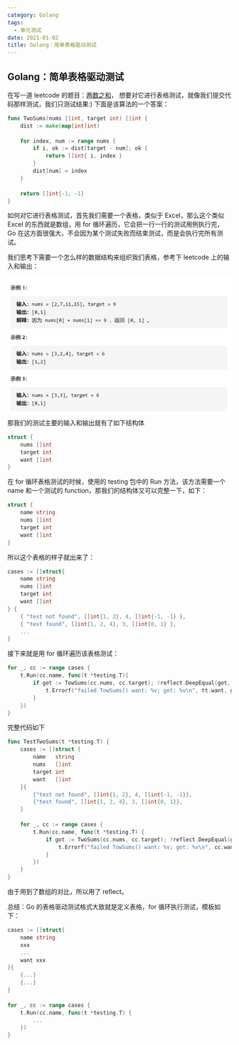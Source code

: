 ```yaml
---
category: Golang
tags:
  - 单元测试
date: 2021-01-02
title: Golang：简单表格驱动测试
---
```


<!-- more -->

## Golang：简单表格驱动测试

在写一道 leetcode 的题目：[两数之和](https://leetcode-cn.com/problems/two-sum/)，
想要对它进行表格测试，就像我们提交代码那样测试，我们只测试结果:)
下面是该算法的一个答案：

```go
func TwoSums(nums []int, target int) []int {
    dist := make(map[int]int)

    for index, num := range nums {
        if i, ok := dist[target - num]; ok {
            return []int{ i, index }
        }
        dist[num] = index
    }

    return []int{-1, -1}
}
```

如何对它进行表格测试，首先我们需要一个表格，类似于 Excel，那么这个类似 Excel 的东西就是数组，用 for 循环遍历，它会把一行一行的测试用例执行完，Go 在这方面很强大，不会因为某个测试失败而结束测试，而是会执行完所有测试。</br>

我们思考下需要一个怎么样的数据结构来组织我们表格，参考下 leetcode 上的输入和输出：

<center>
  <img src="./images/go-unit-test-202001021528.png" alt="" style="zoom:50%;" />
</center>
那我们的测试主要的输入和输出就有了如下结构体

```go
struct {
    nums []int
    target int
    want []int
}
```

在 for 循环表格测试的时候，使用的 testing 包中的 Run 方法，该方法需要一个 name 和一个测试的 function，那我们的结构体又可以完整一下，如下：

```go
struct {
    name string
    nums []int
    target int
    want []int
}
```

所以这个表格的样子就出来了：

```go
cases := []struct{
    name string
    nums []int
    target int
    want []int
} {
    { "test not found", []int{1, 2}, 4, []int{-1, -1} },
    { "test found", []int{1, 2, 4}, 3, []int{0, 1} },
    ...
}
```

接下来就是用 for 循环遍历该表格测试：

```go
for _, cc := range cases {
    t.Run(cc.name, func(t *testing.T){
        if got := TowSums(cc.nums, cc.target); !reflect.DeepEqual(got, tt.want) {
            t.Errorf("failed TowSums() want: %v; got: %v\n", tt.want, got)
        }
    })
}
```

完整代码如下

```go
func TestTwoSums(t *testing.T) {
	cases := []struct {
		name   string
		nums   []int
		target int
		want   []int
	}{
		{"test not found", []int{1, 2}, 4, []int{-1, -1}},
		{"test found", []int{1, 2, 4}, 3, []int{0, 1}},
	}

	for _, cc := range cases {
		t.Run(cc.name, func(t *testing.T) {
			if got := TwoSums(cc.nums, cc.target); !reflect.DeepEqual(got, cc.want) {
				t.Errorf("failed TowSums() want: %v; got: %v\n", cc.want, got)
			}
		})
	}
}
```

由于用到了数组的对比，所以用了 reflect。

总结：Go 的表格驱动测试格式大致就是定义表格，for 循环执行测试，模板如下：

```go
cases := []struct{
    name string
    xxx
    ...
    want xxx
}{
    {...}
    {...}
}

for _, cc := range cases {
    t.Run(cc.name, func(t *testing.T) {
        ...
    })
}
```
